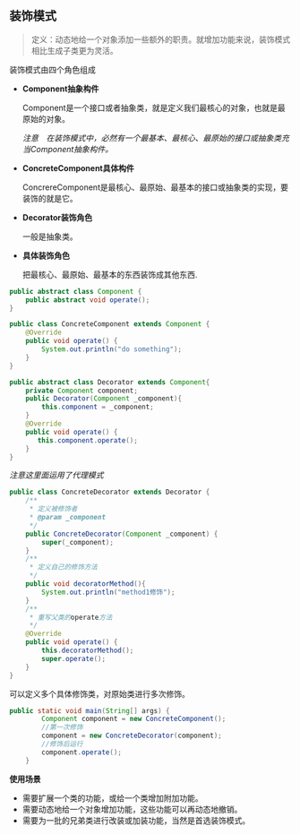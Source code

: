 ## 装饰模式

> 定义：动态地给一个对象添加一些额外的职责。就增加功能来说，装饰模式相比生成子类更为灵活。

装饰模式由四个角色组成

- **Component抽象构件**

  Component是一个接口或者抽象类，就是定义我们最核心的对象，也就是最原始的对象。

  *注意　在装饰模式中，必然有一个最基本、最核心、最原始的接口或抽象类充当Component抽象构件。*

- **ConcreteComponent具体构件**

  ConcrereComponent是最核心、最原始、最基本的接口或抽象类的实现，要装饰的就是它。

- **Decorator装饰角色**

  一般是抽象类。

- **具体装饰角色**

  把最核心、最原始、最基本的东西装饰成其他东西.

```java
public abstract class Component {
    public abstract void operate();
}
```

```java
public class ConcreteComponent extends Component {
    @Override
    public void operate() {
        System.out.println("do something");
    }
}
```



```java
public abstract class Decorator extends Component{
    private Component component;
    public Decorator(Component _component){
        this.component = _component;
    }
    @Override
    public void operate() {
       this.component.operate();
    }
}
```

*注意这里面运用了代理模式*



```java
public class ConcreteDecorator extends Decorator {
    /**
     * 定义被修饰者
     * @param _component
     */
    public ConcreteDecorator(Component _component) {
        super(_component);
    }
    /**
     * 定义自己的修饰方法
     */
    public void decoratorMethod(){
        System.out.println("method1修饰");
    }
    /**
     * 重写父类的operate方法
     */
    @Override
    public void operate() {
        this.decoratorMethod();
        super.operate();
    }
}
```

可以定义多个具体修饰类，对原始类进行多次修饰。

```java
public static void main(String[] args) {
        Component component = new ConcreteComponent();
        //第一次修饰
        component = new ConcreteDecorator(component);
        //修饰后运行
        component.operate();
    }
```



**使用场景**

- 需要扩展一个类的功能，或给一个类增加附加功能。
- 需要动态地给一个对象增加功能，这些功能可以再动态地撤销。
- 需要为一批的兄弟类进行改装或加装功能，当然是首选装饰模式。

